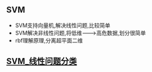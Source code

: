 ## SVM
- SVM支持向量机,解决线性问题,比较简单
- SVM解决非线性问题,将低维--->高危数据,划分很简单
- rbf理解原理,分离超平面二维

## [SVM_线性问题分类](https://github.com/Zahirgeek/DailyLife/blob/master/Machine_Learning/SVM/SVM_%E7%BA%BF%E6%80%A7%E9%97%AE%E9%A2%98%E5%88%86%E7%B1%BB.ipynb)
